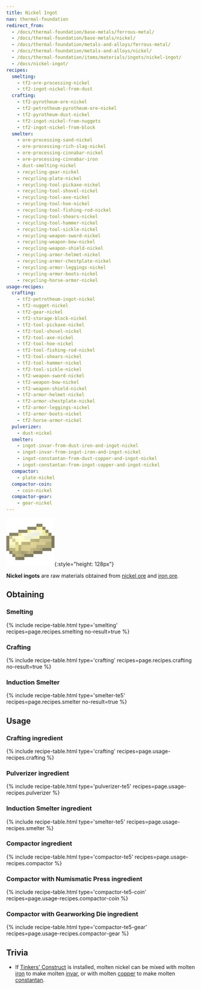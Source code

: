 ```yaml
---
title: Nickel Ingot
nav: thermal-foundation
redirect_from:
  - /docs/thermal-foundation/base-metals/ferrous-metal/
  - /docs/thermal-foundation/base-metals/nickel/
  - /docs/thermal-foundation/metals-and-alloys/ferrous-metal/
  - /docs/thermal-foundation/metals-and-alloys/nickel/
  - /docs/thermal-foundation/items/materials/ingots/nickel-ingot/
  - /docs/nickel-ingot/
recipes:
  smelting:
    - tf2-ore-processing-nickel
    - tf2-ingot-nickel-from-dust
  crafting:
    - tf2-pyrotheum-ore-nickel
    - tf2-petrotheum-pyrotheum-ore-nickel
    - tf2-pyrotheum-dust-nickel
    - tf2-ingot-nickel-from-nuggets
    - tf2-ingot-nickel-from-block
  smelter:
    - ore-processing-sand-nickel
    - ore-processing-rich-slag-nickel
    - ore-processing-cinnabar-nickel
    - ore-processing-cinnabar-iron
    - dust-smelting-nickel
    - recycling-gear-nickel
    - recycling-plate-nickel
    - recycling-tool-pickaxe-nickel
    - recycling-tool-shovel-nickel
    - recycling-tool-axe-nickel
    - recycling-tool-hoe-nickel
    - recycling-tool-fishing-rod-nickel
    - recycling-tool-shears-nickel
    - recycling-tool-hammer-nickel
    - recycling-tool-sickle-nickel
    - recycling-weapon-sword-nickel
    - recycling-weapon-bow-nickel
    - recycling-weapon-shield-nickel
    - recycling-armor-helmet-nickel
    - recycling-armor-chestplate-nickel
    - recycling-armor-leggings-nickel
    - recycling-armor-boots-nickel
    - recycling-horse-armor-nickel
usage-recipes:
  crafting:
    - tf2-petrotheum-ingot-nickel
    - tf2-nugget-nickel
    - tf2-gear-nickel
    - tf2-storage-block-nickel
    - tf2-tool-pickaxe-nickel
    - tf2-tool-shovel-nickel
    - tf2-tool-axe-nickel
    - tf2-tool-hoe-nickel
    - tf2-tool-fishing-rod-nickel
    - tf2-tool-shears-nickel
    - tf2-tool-hammer-nickel
    - tf2-tool-sickle-nickel
    - tf2-weapon-sword-nickel
    - tf2-weapon-bow-nickel
    - tf2-weapon-shield-nickel
    - tf2-armor-helmet-nickel
    - tf2-armor-chestplate-nickel
    - tf2-armor-leggings-nickel
    - tf2-armor-boots-nickel
    - tf2-horse-armor-nickel
  pulverizer:
    - dust-nickel
  smelter:
    - ingot-invar-from-dust-iron-and-ingot-nickel
    - ingot-invar-from-ingot-iron-and-ingot-nickel
    - ingot-constantan-from-dust-copper-and-ingot-nickel
    - ingot-constantan-from-ingot-copper-and-ingot-nickel
  compactor:
    - plate-nickel
  compactor-coin:
    - coin-nickel
  compactor-gear:
    - gear-nickel
---
```


![Nickel ingot](/assets/images/thermal-foundation/ingot-nickel.png){:style="height: 128px"}


**Nickel ingots** are raw materials obtained from [nickel
ore](/docs/thermal-foundation/nickel-ore/) and [iron
ore](https://minecraft.gamepedia.com/Iron_Ore).


Obtaining
---------

### Smelting
{% include recipe-table.html type='smelting' recipes=page.recipes.smelting no-result=true %}

### Crafting
{% include recipe-table.html type='crafting' recipes=page.recipes.crafting no-result=true %}

### Induction Smelter
{% include recipe-table.html type='smelter-te5' recipes=page.recipes.smelter no-result=true %}


Usage
-----

### Crafting ingredient
{% include recipe-table.html type='crafting' recipes=page.usage-recipes.crafting %}

### Pulverizer ingredient
{% include recipe-table.html type='pulverizer-te5' recipes=page.usage-recipes.pulverizer %}

### Induction Smelter ingredient
{% include recipe-table.html type='smelter-te5' recipes=page.usage-recipes.smelter %}

### Compactor ingredient
{% include recipe-table.html type='compactor-te5' recipes=page.usage-recipes.compactor %}

### Compactor with Numismatic Press ingredient
{% include recipe-table.html type='compactor-te5-coin' recipes=page.usage-recipes.compactor-coin %}

### Compactor with Gearworking Die ingredient
{% include recipe-table.html type='compactor-te5-gear' recipes=page.usage-recipes.compactor-gear %}


Trivia
------

* If [Tinkers'
  Construct](https://minecraft.curseforge.com/projects/tinkers-construct) is
  installed, molten nickel can be mixed with molten
  [iron](https://minecraft.gamepedia.com/Iron_Ingot) to make molten
  [invar](/docs/thermal-foundation/invar-ingot/), or with molten [copper](/docs/thermal-foundation/copper-ingot/) to
  make molten [constantan](/docs/thermal-foundation/constantan-ingot/).
